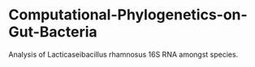 # Computational-Phylogenetics-on-Gut-Bacteria
Analysis of Lacticaseibacillus rhamnosus 16S RNA amongst species.

